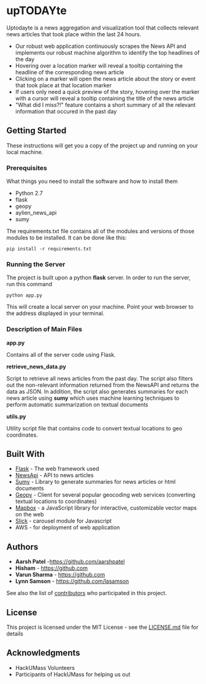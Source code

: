 # upTODAYte

Uptodayte is a news aggregation and visualization tool that collects relevant news articles that took place within the last 24 hours.

* Our robust web application continuously scrapes the News API and implements our robust machine algorithm to identify the top headlines of the day
* Hovering over a location marker will reveal a tooltip containing the headline of the corresponding news article
* Clicking on a marker will open the news article about the story or event that took place at that location marker
* If users only need a quick preview of the story, hovering over the marker with a cursor will reveal a tooltip containing the title of the news article
* "What did I miss?!" feature contains a short summary of all the relevant information that occured in the past day

## Getting Started

These instructions will get you a copy of the project up and running on your local machine. 

### Prerequisites

What things you need to install the software and how to install them

 * Python 2.7
 * flask
 * geopy 
 * aylien_news_api
 * sumy
 

The requirements.txt file contains all of the modules and versions of those modules to be installed. It can be done like this:

```
pip install -r requirements.txt
```

### Running the Server

The project is built upon a python **flask** server. In order to run the server, run this command

```
python app.py
```

This will create a local server on your machine. Point your web browser to the address displayed in your terminal.

### Description of Main Files


**app.py**

Contains all of the server code using Flask. 

**retrieve_news_data.py**

Script to retrieve all news articles from the past day. The script also filters out the non-relevant information returned from the NewsAPI and returns the data as JSON. In addition, the script also generates summaries for each news article using **sumy** which uses machine learning techniques to perform automatic summarization on textual documents

**utils.py**

Utility script file that contains code to convert textual locations to geo coordinates. 


## Built With

* [Flask](http://flask.pocoo.org/) - The web framework used
* [NewsApi](https://newsapi.aylien.com/) - API to news articles
* [Sumy](https://pypi.python.org/pypi/sumy) - Library to generate summaries for news articles or html documents
* [Geopy](https://github.com/geopy/geopy) - Client for several popular geocoding web services (converting textual locations to coordinates)
* [Mapbox](https://github.com/mapbox/mapbox-gl-js) - a JavaScript library for interactive, customizable vector maps on the web
* [Slick](http://kenwheeler.github.io/slick/) - carousel module for Javascript
* AWS - for deployment of web application

## Authors

* **Aarsh Patel** -https://github.com/aarshpatel
* **Hisham** - https://github.com
* **Varun Sharma** - https://github.com
* **Lynn Samson** - https://github.com/lasamson

See also the list of [contributors](https://github.com/aarshpatel/upTODAYte/contributors) who participated in this project.

## License

This project is licensed under the MIT License - see the [LICENSE.md](LICENSE.md) file for details

## Acknowledgments

* HackUMass Volunteers
* Participants of HackUMass for helping us out

